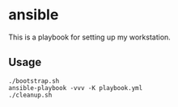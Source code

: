 # ansible

This is a playbook for setting up my workstation.

## Usage

```
./bootstrap.sh
ansible-playbook -vvv -K playbook.yml
./cleanup.sh
```
